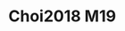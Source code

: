 # Choi2018 M19
<a name="material" />
<script type="application/ld+json">

  {
    "@context": "https://schema.org/",
    "@type": "ChemicalSubstance",
    "http://purl.org/dc/terms/conformsTo":
      {
        "@type": "CreativeWork",
        "@id": "https://bioschemas.org/profiles/ChemicalSubstance/0.4-RELEASE/"
      },
    "@id": "https://egonw.github.io/nanowiki/nanowiki530.html#material",
    "name": "Choi2018 M19",
    "sameAs: "http://127.0.0.1/mediawiki/index.php/Special:URIResolver/Choi2018_M19"
  }
</script>

